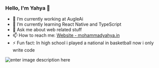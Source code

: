 ### Hello, I'm Yahya 👋


- 🔭 I’m currently working at AugleAi
- 🌱 I’m currently learning React Native and TypeScript
- 💬 Ask me about web related stuff 
- 📫 How to reach me: [Website - mohammadyahya.in](https://www.mohammadyahya.in/)
- ⚡ Fun fact: In high school i played a national in basketball now i only write code

![enter image description here](https://github-readme-stats.vercel.app/api?username=yahya-cloud&&show_icons=true&title_color=ffffff&icon_color=bb2acf&text_color=daf7dc&bg_color=151515)
